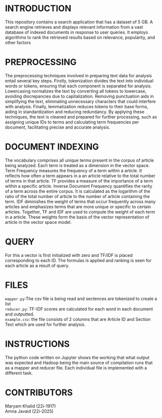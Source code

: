 # INTRODUCTION 

This repository contains a search application that has a dataset of 5 GB. A search engine retrieves and displays relevant information from a vast database of indexed documents in response to user queries. It employs algorithms to rank the retrieved results based on relevance, popularity, and other factors

# PREPROCESSING
The preprocessing techniques involved in preparing text data for analysis entail several key steps. Firstly, tokenization divides the text into individual words or tokens, ensuring that each component is separated for analysis. Lowercasing normalizes the text by converting all tokens to lowercase, avoiding discrepancies due to capitalization. Removing punctuation aids in simplifying the text, eliminating unnecessary characters that could interfere with analysis. Finally, lemmatization reduces tokens to their base forms, aiding in standardization and reducing redundancy. By applying these techniques, the text is cleaned and prepared for further processing, such as assigning unique IDs to terms and calculating term frequencies per document, facilitating precise and accurate analysis.

# DOCUMENT INDEXING
The vocabulary comprises all unique terms present in the corpus of article being analyzed. Each term is treated as a dimension in the vector space. Term Frequency measures the frequency of a term within a article. It reflects how often a term appears in a an article relative to the total number of terms in that article. TF provides a measure of the importance of a term within a specific article. Inverse Document Frequency  quantifies the rarity of a term across the entire corpus. It is calculated as the logarithm of the ratio of the total number of article to the number of article containing the term. IDF diminishes the weight of terms that occur frequently across many articles and emphasizes terms that are more unique or specific to certain articles.
Together, TF and IDF are used to compute the weight of each term in a article. These weights form the basis of the vector representation of article in the vector space model. 

# QUERY
For this a vector is first initialized with zero and TF/IDF is placed corresponding to each ID. The formulas is applied and ranking is seen for each article as a result of query.

# FILES
```mapper.py```:The csv file is being read and sectences are tokenized to create a list <br> 
```reducer.py```: TF-IDF scores are calculated for each word in each document and outputted.<br>
```example.csv```: the file consists of 2 columns that are Article ID and Section Text which are used for further analysis.

# INSTRUCTIONS
The python code written on Jupyter shows the working that what output was expected and Hadoop being the main source of compilation runs that as a mapper and reducer file. Each individual file is implemented with a different task.

# CONTRIBUTORS
Maryam Khalid (22i-1917) <br>
Amna Javaid (22i-2025)
